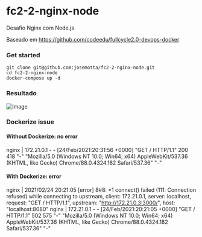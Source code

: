 # fc2-2-nginx-node

Desafio Nginx com Node.js

Baseado em https://github.com/codeedu/fullcycle2.0-devops-docker

### Get started

    git clone git@github.com:josemotta/fc2-2-nginx-node.git
    cd fc2-2-nginx-node
    docker-compose up -d

### Resultado

![image](https://user-images.githubusercontent.com/86032/108916768-7dabde00-760d-11eb-85e2-ed0846f72db9.png)

### Dockerize issue

#### Without Dockerize: no error
nginx    | 172.21.0.1 - - [24/Feb/2021:20:31:56 +0000] "GET / HTTP/1.1" 200 418 "-" "Mozilla/5.0 (Windows NT 10.0; Win64; x64) AppleWebKit/537.36 (KHTML, like Gecko) Chrome/88.0.4324.182 Safari/537.36" "-"

#### With Dockerize: error
nginx    | 2021/02/24 20:21:05 [error] 8#8: *1 connect() failed (111: Connection refused) while connecting to upstream, client: 172.21.0.1, server: localhost, request: "GET / HTTP/1.1", upstream: "http://172.21.0.3:3000/", host: "localhost:8080"
nginx    | 172.21.0.1 - - [24/Feb/2021:20:21:05 +0000] "GET / HTTP/1.1" 502 575 "-" "Mozilla/5.0 (Windows NT 10.0; Win64; x64) AppleWebKit/537.36 (KHTML, like Gecko) Chrome/88.0.4324.182 Safari/537.36" "-"


